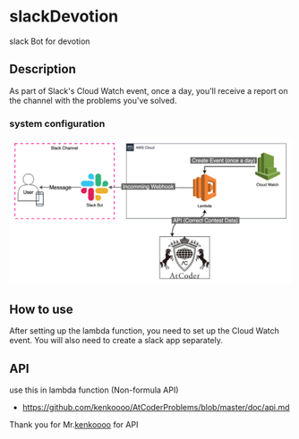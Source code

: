 # slackDevotion

slack Bot for devotion

## Description

As part of Slack's Cloud Watch event, once a day, you'll receive a report on the channel with the problems you've solved.

### system configuration

![compose](./img/slackDevotion.png)

## How to use

After setting up the lambda function, you need to set up the Cloud Watch event. You will also need to create a slack app separately.

## API

use this in lambda function (Non-formula API)

- https://github.com/kenkoooo/AtCoderProblems/blob/master/doc/api.md

Thank you for Mr.[kenkoooo](https://github.com/kenkoooo) for API

